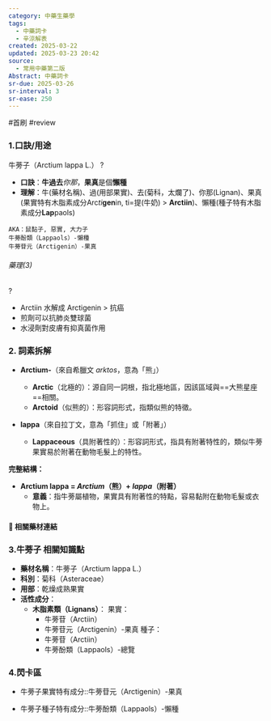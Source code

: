 ```yaml
---
category: 中藥生藥學
tags:
  - 中藥詞卡
  - 辛涼解表
created: 2025-03-22
updated: 2025-03-23 20:42
source:
  - 常用中藥第二版
Abstract: 中藥詞卡
sr-due: 2025-03-26
sr-interval: 3
sr-ease: 250
---
```

#首刷 #review
### 1.口訣/用途
牛蒡子（Arctium lappa L.）
?
- **口訣**：**牛過去***你那*，**果真**是個**懶種**
- **理解**：牛(藥材名稱)、過(用部果實)、去(菊科，太爛了)、你那(Lignan)、果真(果實特有木脂素成分Arc*ti***gen**in, ti=提(牛奶) > **Arctiin**)、懶種(種子特有木脂素成分**Lap**paols)
> 
	AKA：鼠黏子, 惡實, 大力子
	牛蒡酚類（Lappaols）-懶種
	牛蒡苷元（Arctigenin）-果真

###### 藥理(3)
?
- Arctiin 水解成 Arctigenin > 抗癌
- 煎劑可以抗肺炎雙球菌
- 水浸劑對皮膚有抑真菌作用



### 2. 詞素拆解

- **Arctium-**（來自希臘文 *arktos*，意為「熊」）
  - **Arctic**（北極的）：源自同一詞根，指北極地區，因該區域與==大熊星座==相關。
  - **Arctoid**（似熊的）：形容詞形式，指類似熊的特徵。

- **lappa**（來自拉丁文，意為「抓住」或「附著」）
  - **Lappaceous**（具附著性的）：形容詞形式，指具有附著特性的，類似牛蒡果實易於附著在動物毛髮上的特性。

**完整結構：**

- **Arctium lappa = *Arctium*（熊）+ *lappa*（附著）**
  - **意義**：指牛蒡屬植物，果實具有附著性的特點，容易黏附在動物毛髮或衣物上。 


#### 📌 相關藥材連結






### 3.牛蒡子 相關知識點

- **藥材名稱**：牛蒡子（Arctium lappa L.）
- **科別**：菊科（Asteraceae）
- **用部**：乾燥成熟果實
- **活性成分**：
  - **木脂素類（Lignans）**：
    果實：
    - 牛蒡苷（Arctiin）
    - 牛蒡苷元（Arctigenin）-果真
    種子：
    - 牛蒡苷（Arctiin）
    - 牛蒡酚類（Lappaols）-總覽
	



### 4.閃卡區

- 牛蒡子果實特有成分::牛蒡苷元（Arctigenin）-果真

- 牛蒡子種子特有成分::牛蒡酚類（Lappaols）-懶種
